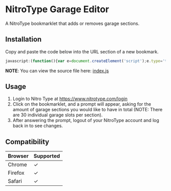 # NitroType Garage Editor
A NitroType bookmarklet that adds or removes garage sections.

## Installation
Copy and paste the code below into the URL section of a new bookmark.
```javascript
javascript:(function(){var e=document.createElement('script');e.type='text/javascript';e.src='https://cdn.jsdelivr.net/gh/Ray-Adams/NitroType-Garage-Editor/index.js';document.getElementsByTagName('body')[0].appendChild(e);})();
```
**NOTE**: You can view the source file here: [index.js](../master/index.js)

## Usage
1. Login to Nitro Type at https://www.nitrotype.com/login
2. Click on the bookmarklet, and a prompt will appear, asking for the amount of garage sections you would like to have in total (NOTE: There are 30 individual garage slots per section).
3. After answering the prompt, logout of your NitroType account and log back in to see changes.

## Compatibility
Browser | Supported
--------|------------
Chrome |     ✓
Firefox|     ✓
Safari |     ✓
